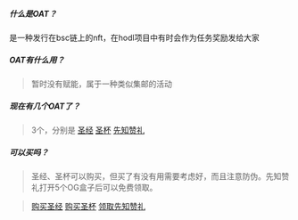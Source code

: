 ##### 什么是OAT？
  是一种发行在bsc链上的nft，在hodl项目中有时会作为任务奖励发给大家

##### OAT有什么用？
  > 暂时没有赋能，属于一种类似集邮的活动

##### 现在有几个OAT了？
  > 3个，分别是 [圣经](/task/galxe1.md) [圣杯](/task/galxe2.md) [先知赞礼](/task/galxe3.md)

##### 可以买吗？
  > 圣经、圣杯可以购买，但买了有没有用需要考虑好，而且注意防伪。先知赞礼打开5个OG盒子后可以免费领取。

  > [购买圣经][eternity] [购买圣杯][whispers] [领取先知赞礼][galxe]

  [eternity]: https://element.market/collections/galxe-oat?search[query]=Find%20the%20path%20to%20eternity

  [whispers]: https://element.market/collections/galxe-oat?search[query]=Whispers

  [galxe]: https://app.galxe.com/quest/9VxLBJx36mmSDBjhR2jHj9/GCEQftz157
